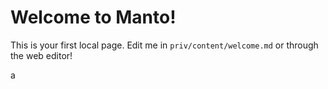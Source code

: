 # Welcome to Manto!

This is your first local page.
Edit me in `priv/content/welcome.md` or through the web editor!


a


